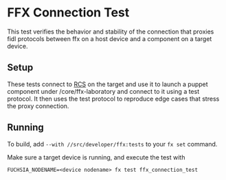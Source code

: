 # FFX Connection Test

This test verifies the behavior and stability of the connection that proxies
fidl protocols between ffx on a host device and a component on a target device.

## Setup

These tests connect to [RCS][rcs] on the target and use it to launch a puppet
component under /core/ffx-laboratory and connect to it using a test protocol.
It then uses the test protocol to reproduce edge cases that stress the proxy
connection.

## Running

To build, add `--with //src/developer/ffx:tests` to your `fx set` command.

Make sure a target device is running, and execute the test with

```
FUCHSIA_NODENAME=<device nodename> fx test ffx_connection_test
```

[rcs]: /src/developer/remote-control
